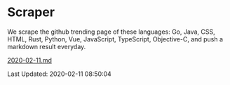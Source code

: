 # Scraper

We scrape the github trending page of these languages: Go, Java, CSS, HTML, Rust, Python, Vue, JavaScript, TypeScript, Objective-C, and push a markdown result everyday.

[2020-02-11.md](https://github.com/yangwenmai/Scraper/blob/master/2020-02-11.md)

Last Updated: 2020-02-11 08:50:04